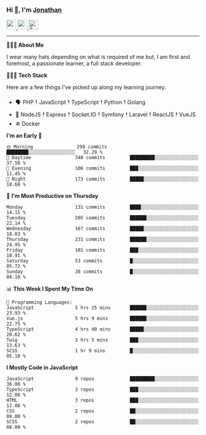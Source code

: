 ### Hi 👋, I'm [Jonathan](https://jonathan-d.ch) 

<p>
  <a href="https://www.linkedin.com/in/jdebetaz">
    <img src="https://img.shields.io/badge/linkedin-%230077B5.svg?&style=for-the-badge&logo=linkedin&logoColor=white" height=25>
  </a>
  <a href="https://www.instagram.com/jdebetaz/">
    <img src="https://img.shields.io/badge/instagram-%23E4405F.svg?&style=for-the-badge&logo=instagram&logoColor=white" height=25>
  </a>
  <a href="https://wakatime.com/@5c95ead1-71ee-4ecc-9a32-6c2b293dd432">
    <img src="https://wakatime.com/badge/user/5c95ead1-71ee-4ecc-9a32-6c2b293dd432.svg?style=for-the-badge" height=25 alt="Total time coded since Aug 23 2019" />
  </a>
</p>

-------

**🙋🏻‍♂️ About Me** 

<p>I wear many hats depending on what is required of me but, I am first and foremost, a passionate learner, a full stack developer.</p>

**👨🏻‍💻 Tech Stack** 

<p>Here are a few things I've picked up along my learning journey.</p>

- 🗣 PHP 𒑰 JavaScript 𒑰 TypeScript 𒑰 Python 𒑰 Golang
- 🎒 NodeJS 𒑰 Express 𒑰 Socket.IO 𒑰 Symfony 𒑰 Laravel 𒑰 ReactJS 𒑰 VueJS
- ♽ Docker

<!--START_SECTION:waka-->
**I'm an Early 🐤** 

```text
🌞 Morning                299 commits         ████████░░░░░░░░░░░░░░░░░   32.29 % 
🌆 Daytime                348 commits         █████████░░░░░░░░░░░░░░░░   37.58 % 
🌃 Evening                106 commits         ███░░░░░░░░░░░░░░░░░░░░░░   11.45 % 
🌙 Night                  173 commits         █████░░░░░░░░░░░░░░░░░░░░   18.68 % 
```
📅 **I'm Most Productive on Thursday** 

```text
Monday                   131 commits         ████░░░░░░░░░░░░░░░░░░░░░   14.15 % 
Tuesday                  205 commits         ██████░░░░░░░░░░░░░░░░░░░   22.14 % 
Wednesday                167 commits         █████░░░░░░░░░░░░░░░░░░░░   18.03 % 
Thursday                 231 commits         ██████░░░░░░░░░░░░░░░░░░░   24.95 % 
Friday                   101 commits         ███░░░░░░░░░░░░░░░░░░░░░░   10.91 % 
Saturday                 53 commits          █░░░░░░░░░░░░░░░░░░░░░░░░   05.72 % 
Sunday                   38 commits          █░░░░░░░░░░░░░░░░░░░░░░░░   04.10 % 
```


📊 **This Week I Spent My Time On** 

```text
💬 Programming Languages: 
JavaScript               5 hrs 25 mins       ██████░░░░░░░░░░░░░░░░░░░   23.93 % 
Vue.js                   5 hrs 9 mins        ██████░░░░░░░░░░░░░░░░░░░   22.75 % 
TypeScript               4 hrs 40 mins       █████░░░░░░░░░░░░░░░░░░░░   20.62 % 
Twig                     3 hrs 5 mins        ███░░░░░░░░░░░░░░░░░░░░░░   13.63 % 
SCSS                     1 hr 9 mins         █░░░░░░░░░░░░░░░░░░░░░░░░   05.10 % 
```

**I Mostly Code in JavaScript** 

```text
JavaScript               9 repos             █████████░░░░░░░░░░░░░░░░   36.00 % 
TypeScript               3 repos             ███░░░░░░░░░░░░░░░░░░░░░░   12.00 % 
HTML                     3 repos             ███░░░░░░░░░░░░░░░░░░░░░░   12.00 % 
CSS                      2 repos             ██░░░░░░░░░░░░░░░░░░░░░░░   08.00 % 
SCSS                     2 repos             ██░░░░░░░░░░░░░░░░░░░░░░░   08.00 % 
```




<!--END_SECTION:waka-->

